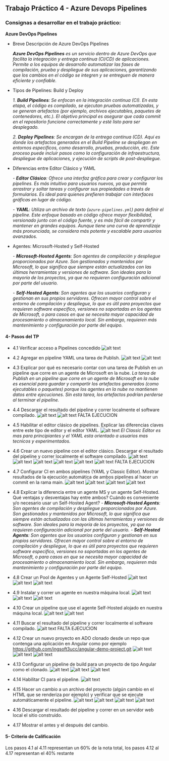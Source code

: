 ## Trabajo Práctico 4 - Azure Devops Pipelines

### Consignas a desarrollar en el trabajo práctico:

**Azure DevOps Pipelines**

- Breve Descripción de Azure DevOps Pipelines

  _**Azure DevOps Pipelines** es un servicio dentro de Azure DevOps que facilita la integración y entrega continua (CI/CD) de aplicaciones. Permite a los equipos de desarrollo automatizar las fases de compilación, prueba y despliegue de sus aplicaciones, garantizando que los cambios en el código se integren y se entreguen de manera eficiente y confiable._

- Tipos de Pipelines: Build y Deploy

  _1. **Build Pipelines**: Se enfocan en la integración continua (CI). En esta etapa, el código es compilado, se ejecutan pruebas automatizadas, y se generan artefactos (por ejemplo, archivos ejecutables, paquetes de contenedores, etc.). El objetivo principal es asegurar que cada commit en el repositorio funcione correctamente y esté listo para ser desplegado._

  _2. **Deploy Pipelines**: Se encargan de la entrega continua (CD). Aquí es donde los artefactos generados en el Build Pipeline se despliegan en entornos específicos, como desarrollo, pruebas, producción, etc. Este proceso puede incluir pasos como la configuración de infraestructura, despliegue de aplicaciones, y ejecución de scripts de post-despliegue._

- Diferencias entre Editor Clásico y YAML

  _- **Editor Clásico**: Ofrece una interfaz gráfica para crear y configurar los pipelines. Es más intuitivo para usuarios nuevos, ya que permite arrastrar y soltar tareas y configurar sus propiedades a través de formularios. Es ideal para quienes prefieren trabajar con interfaces gráficas en lugar de código._

  _- **YAML**: Utiliza un archivo de texto (`azure-pipelines.yml`) para definir el pipeline. Este enfoque basado en código ofrece mayor flexibilidad, versionado junto con el código fuente, y es más fácil de compartir y mantener en grandes equipos. Aunque tiene una curva de aprendizaje más pronunciada, se considera más potente y escalable para usuarios avanzados._

- Agentes: Microsoft-Hosted y Self-Hosted

  _- **Microsoft-Hosted Agents**: Son agentes de compilación y despliegue proporcionados por Azure. Son gestionados y mantenidos por Microsoft, lo que significa que siempre están actualizados con las últimas herramientas y versiones de software. Son ideales para la mayoría de los proyectos, ya que no requieren configuración adicional por parte del usuario._

  _- **Self-Hosted Agents**: Son agentes que los usuarios configuran y gestionan en sus propios servidores. Ofrecen mayor control sobre el entorno de compilación y despliegue, lo que es útil para proyectos que requieren software específico, versiones no soportadas en los agentes de Microsoft, o para casos en que se necesita mayor capacidad de procesamiento o almacenamiento local. Sin embargo, requieren más mantenimiento y configuración por parte del equipo._

#### 4- Pasos del TP

- 4.1 Verificar acceso a Pipelines concedido
  ![alt text](image.png)
- 4.2 Agregar en pipeline YAML una tarea de Publish.
  ![alt text](image-1.png)
  ![alt text](image-2.png)
- 4.3 Explicar por qué es necesario contar con una tarea de Publish en un pipeline que corre en un agente de Microsoft en la nube.
  _La tarea de Publish en un pipeline que corre en un agente de Microsoft en la nube es esencial para guardar y compartir los artefactos generados (como ejecutables o paquetes) porque los agentes en la nube no mantienen datos entre ejecuciones. Sin esta tarea, los artefactos podrían perderse al terminar el pipeline._
- 4.4 Descargar el resultado del pipeline y correr localmente el software compilado.
  ![alt text](image-3.png)
  ![alt text](image-4.png)
  FALTA EJECUCION
- 4.5 Habilitar el editor clásico de pipelines. Explicar las diferencias claves entre este tipo de editor y el editor YAML.
  ![alt text](image-5.png)
  _El Classic Editor es mas para principiantes y el YAML esta orientado a usuarios mas tecnicos y experimentados._
- 4.6 Crear un nuevo pipeline con el editor clásico. Descargar el resultado del pipeline y correr localmente el software compilado.
  ![alt text](image-6.png)
  ![alt text](image-7.png)
  ![alt text](image-8.png)
  ![alt text](image-9.png)
  ![alt text](image-10.png)
  ![alt text](image-11.png)
  FALTA EJECUCION
- 4.7 Configurar CI en ambos pipelines (YAML y Classic Editor). Mostrar resultados de la ejecución automática de ambos pipelines al hacer un commit en la rama main.
  ![alt text](image-18.png)
  ![alt text](image-19.png)
  ![alt text](image-20.png)
  ![alt text](image-21.png)
- 4.8 Explicar la diferencia entre un agente MS y un agente Self-Hosted. Qué ventajas y desventajas hay entre ambos? Cuándo es conveniente y/o necesario usar un Self-Hosted Agent?
  _- **Microsoft-Hosted Agents**: Son agentes de compilación y despliegue proporcionados por Azure. Son gestionados y mantenidos por Microsoft, lo que significa que siempre están actualizados con las últimas herramientas y versiones de software. Son ideales para la mayoría de los proyectos, ya que no requieren configuración adicional por parte del usuario._
  _- **Self-Hosted Agents**: Son agentes que los usuarios configuran y gestionan en sus propios servidores. Ofrecen mayor control sobre el entorno de compilación y despliegue, lo que es útil para proyectos que requieren software específico, versiones no soportadas en los agentes de Microsoft, o para casos en que se necesita mayor capacidad de procesamiento o almacenamiento local. Sin embargo, requieren más mantenimiento y configuración por parte del equipo._

- 4.8 Crear un Pool de Agentes y un Agente Self-Hosted
  ![alt text](image-12.png)
  ![alt text](image-13.png)
  ![alt text](image-14.png)
- 4.9 Instalar y correr un agente en nuestra máquina local.
  ![alt text](image-15.png)
  ![alt text](image-16.png)
  ![alt text](image-17.png)
- 4.10 Crear un pipeline que use el agente Self-Hosted alojado en nuestra máquina local.
  ![alt text](image-22.png)
  ![alt text](image-23.png)
- 4.11 Buscar el resultado del pipeline y correr localmente el software compilado.
  ![alt text](image-24.png)
  FALTA EJECUCION
- 4.12 Crear un nuevo proyecto en ADO clonado desde un repo que contenga una aplicación en Angular como por ejemplo https://github.com/ingsoft3ucc/angular-demo-project.git
  ![alt text](image-25.png)
  ![alt text](image-26.png)
  ![alt text](image-27.png)
- 4.13 Configurar un pipeline de build para un proyecto de tipo Angular como el clonado.
  ![alt text](image-28.png)
  ![alt text](image-29.png)
  ![alt text](image-30.png)
- 4.14 Habilitar CI para el pipeline.
  ![alt text](image-31.png)
- 4.15 Hacer un cambio a un archivo del proyecto (algún cambio en el HTML que se renderiza por ejemplo) y verificar que se ejecute automáticamente el pipeline.
  ![alt text](image-32.png)
  ![alt text](image-33.png)
  ![alt text](image-34.png)
  ![alt text](image-35.png)
- 4.16 Descargar el resultado del pipeline y correr en un servidor web local el sitio construido.
- 4.17 Mostrar el antes y el después del cambio.

#### 5- Criterio de Calificación

Los pasos 4.1 al 4.11 representan un 60% de la nota total, los pasos 4.12 al 4.17 representan el 40% restante
